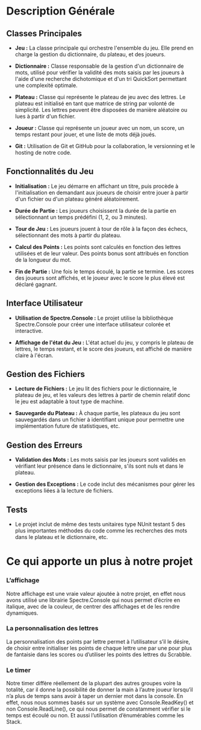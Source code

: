 # Description Générale

## Classes Principales

- **Jeu :** La classe principale qui orchestre l'ensemble du jeu. Elle prend en charge la gestion du dictionnaire, du plateau, et des joueurs.

- **Dictionnaire :** Classe responsable de la gestion d'un dictionnaire de mots, utilisé pour vérifier la validité des mots saisis par les joueurs à l'aide d'une recherche dichotomique et d'un tri QuickSort permettant une complexité optimale.

- **Plateau :** Classe qui représente le plateau de jeu avec des lettres. Le plateau est initialisé en tant que matrice de string par volonté de simplicité. Les lettres peuvent être disposées de manière aléatoire ou lues à partir d'un fichier.

- **Joueur :** Classe qui représente un joueur avec un nom, un score, un temps restant pour jouer, et une liste de mots déjà joués.

- **Git :** Utilisation de Git et GitHub pour la collaboration, le versionning et le hosting de notre code.

## Fonctionnalités du Jeu

- **Initialisation :** Le jeu démarre en affichant un titre, puis procède à l'initialisation en demandant aux joueurs de choisir entre jouer à partir d'un fichier ou d'un plateau généré aléatoirement.

- **Durée de Partie :** Les joueurs choisissent la durée de la partie en sélectionnant un temps prédéfini (1, 2, ou 3 minutes).

- **Tour de Jeu :** Les joueurs jouent à tour de rôle à la façon des échecs, sélectionnant des mots à partir du plateau.

- **Calcul des Points :** Les points sont calculés en fonction des lettres utilisées et de leur valeur. Des points bonus sont attribués en fonction de la longueur du mot.

- **Fin de Partie :** Une fois le temps écoulé, la partie se termine. Les scores des joueurs sont affichés, et le joueur avec le score le plus élevé est déclaré gagnant.

## Interface Utilisateur

- **Utilisation de Spectre.Console :** Le projet utilise la bibliothèque Spectre.Console pour créer une interface utilisateur colorée et interactive.

- **Affichage de l'état du Jeu :** L'état actuel du jeu, y compris le plateau de lettres, le temps restant, et le score des joueurs, est affiché de manière claire à l'écran.

## Gestion des Fichiers

- **Lecture de Fichiers :** Le jeu lit des fichiers pour le dictionnaire, le plateau de jeu, et les valeurs des lettres à partir de chemin relatif donc le jeu est adaptable à tout type de machine.

- **Sauvegarde du Plateau :** À chaque partie, les plateaux du jeu sont sauvegardés dans un fichier à identifiant unique pour permettre une implémentation future de statistiques, etc.

## Gestion des Erreurs

- **Validation des Mots :** Les mots saisis par les joueurs sont validés en vérifiant leur présence dans le dictionnaire, s'ils sont nuls et dans le plateau.

- **Gestion des Exceptions :** Le code inclut des mécanismes pour gérer les exceptions liées à la lecture de fichiers.

## Tests

- Le projet inclut de même des tests unitaires type NUnit testant 5 des plus importantes méthodes du code comme les recherches des mots dans le plateau et le dictionnaire, etc.

  

# Ce qui apporte un plus à notre projet

### L’affichage

Notre affichage est une vraie valeur ajoutée à notre projet, en effet nous avons utilisé une librairie Spectre.Console qui nous permet d’écrire en italique, avec de la couleur, de centrer des affichages et de les rendre dynamiques.

### La personnalisation des lettres

La personnalisation des points par lettre permet à l’utilisateur s’il le désire, de choisir entre initialiser les points de chaque lettre une par une pour plus de fantaisie dans les scores ou d’utiliser les points des lettres du Scrabble.

### Le timer

Notre timer diffère réellement de la plupart des autres groupes voire la totalité, car il donne la possibilité de donner la main à l’autre joueur lorsqu’il n’a plus de temps sans avoir à taper un dernier mot dans la console. En effet, nous nous sommes basés sur un système avec Console.ReadKey() et non Console.ReadLine(), ce qui nous permet de constamment vérifier si le temps est écoulé ou non. Et aussi l’utilisation d’énumérables comme les Stack.

